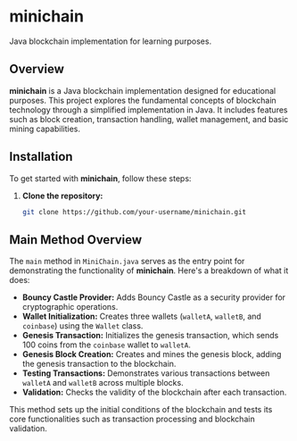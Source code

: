 # minichain
Java blockchain implementation for learning purposes.

## Overview

**minichain** is a Java blockchain implementation designed for educational purposes. This project explores the fundamental concepts of blockchain technology through a simplified implementation in Java. It includes features such as block creation, transaction handling, wallet management, and basic mining capabilities.


## Installation

To get started with **minichain**, follow these steps:

1. **Clone the repository:**
   ```sh
   git clone https://github.com/your-username/minichain.git


## Main Method Overview

The `main` method in `MiniChain.java` serves as the entry point for demonstrating the functionality of **minichain**. Here's a breakdown of what it does:

- **Bouncy Castle Provider:** Adds Bouncy Castle as a security provider for cryptographic operations.
- **Wallet Initialization:** Creates three wallets (`walletA`, `walletB`, and `coinbase`) using the `Wallet` class.
- **Genesis Transaction:** Initializes the genesis transaction, which sends 100 coins from the `coinbase` wallet to `walletA`.
- **Genesis Block Creation:** Creates and mines the genesis block, adding the genesis transaction to the blockchain.
- **Testing Transactions:** Demonstrates various transactions between `walletA` and `walletB` across multiple blocks.
- **Validation:** Checks the validity of the blockchain after each transaction.

This method sets up the initial conditions of the blockchain and tests its core functionalities such as transaction processing and blockchain validation.
